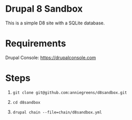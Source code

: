 # Drupal 8 Sandbox

This is a simple D8 site with a SQLite database.

# Requirements

Drupal Console: https://drupalconsole.com

# Steps

1. `git clone git@github.com:anniegreens/d8sandbox.git`

2. `cd d8sandbox`

3. `drupal chain --file=chain/d8sandbox.yml`

